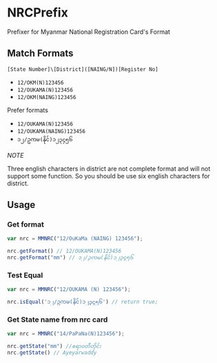 NRCPrefix
=========

Prefixer for Myanmar National Registration Card's Format

## Match Formats

`[State Number]\[District]([NAING/N])[Register No]`

- `12/OKM(N)123456`
- `12/OUKAMA(N)123456`
- `12/OKM(NAING)123456`

Prefer formats
- `12/OUKAMA(N)123456`
- `12/OUKAMA(NAING)123456`
- `၁၂/ဥကမ(နိုင်)၁၂၃၄၅၆`

*NOTE*

Three english characters in district are not complete format and will not support some function.
So you should be use six english characters for district.

## Usage
### Get format

```js
var nrc = MMNRC("12/OuKaMa (NAING) 123456");

nrc.getFormat() // 12/OUKAMA(N)123456
nrc.getFormat("mm") // ၁၂/ဉကမ(နိုင်)၁၂၃၄၅၆
```

### Test Equal

```js
var nrc = MMNRC("12/OUKAMA (N) 123456");

nrc.isEqual('၁၂/ဥကမ(နိုင်)၁၂၃၄၅၆') // return true;
```

### Get State name from nrc card

```js
var nrc = MMNRC("14/PaPaNa(N)123456");

nrc.getState("mm") //ဧရာဝတီတိုင်း
nrc.getState() // Ayeyarwaddy
```
